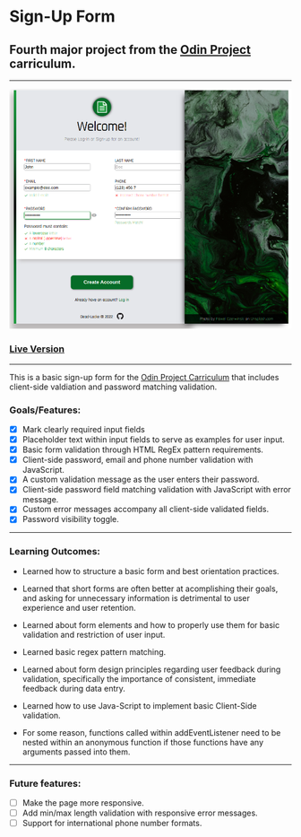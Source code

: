 # Sign-Up Form
## Fourth major project from the [Odin Project](https://www.theodinproject.com/lessons/node-path-intermediate-html-and-css-sign-up-form) carriculum.
---
![](imgs/signupform.png)

### [Live Version](https://dead-locke.github.io/sign-up-form/)
---
This is a basic sign-up form for the [Odin Project Carriculum](https://www.theodinproject.com/lessons/node-path-intermediate-html-and-css-sign-up-form) that includes client-side valdiation and password matching validation.

### Goals/Features:
- [x] Mark clearly required input fields
- [x] Placeholder text within input fields to serve as examples for user input. 
- [x] Basic form validation through HTML RegEx pattern requirements.
- [x] Client-side password, email and phone number validation with JavaScript. 
- [x] A custom validation message as the user enters their password. 
- [x] Client-side password field matching validation with JavaScript with error message. 
- [x] Custom error messages accompany all client-side validated fields.
- [x] Password visibility toggle. 

---

### Learning Outcomes: 
- Learned how to structure a basic form and best orientation practices. 
- Learned that short forms are often better at acomplishing their goals, and asking for unnecessary information is detrimental to user experience and user retention.  
- Learned about form elements and how to properly use them for basic validation and restriction of user input. 
- Learned basic regex pattern matching.
- Learned about form design principles regarding user feedback during validation, specifically the importance of consistent, immediate feedback during data entry. 

- Learned how to use Java-Script to implement basic Client-Side validation. 
- For some reason, functions  called within addEventListener need to be nested within an anonymous function if those functions have any arguments passed into them. 


---
### Future features:
- [ ] Make the page more responsive. 
- [ ] Add min/max length validation with responsive error messages.
- [ ] Support for international phone number formats. 